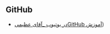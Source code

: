 ## GitHub


- [در یوتیوب _آقای عظیمیGitHub آموزش](http://ceit.aut.ac.ir/~91131079/SE2/SE2%20Website/Other%20Slides/Pressman7.rar))
